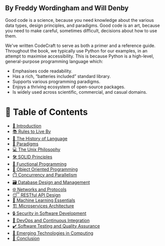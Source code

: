 ## By Freddy Wordingham and Will Denby

Good code is a science, because you need knowledge about the various data types, design principles, and paradigms. Good code is an art, because you need to make careful, sometimes difficult, decisions about how to use them. 

We've written CodeCraft to serve as both a primer and a reference guide. Throughout the book, we typically use Python for our examples, in an attempt to maximise accessibility. This is because Python is a high-level, general-purpose programming language which:

- Emphasises code readability.
- Has a rich, “batteries included” standard library.
- Supports various programming paradigms.
- Enjoys a thriving ecosystem of open-source packages.
- Is widely used across scientific, commercial, and casual domains.

# 🔖 Table of Contents

- [🌟 Introduction](./introduction.md)
- [📚 Rules to Live By](./rules_to_live_by.md)
- [📜 The History of Language](./history_of_language.md)
- [🧠 Paradigms](./paradigms.md)
- [💻 The Unix Philosophy](./unix_philosophy.md)
- [🛠️ SOLID Principles](./solid.md)
- [🔣 Functional Programming](./functional_programming.md)
- [🎁 Object Oriented Programming](./object_orientated_programming.md)
- [⏱️ Concurrency and Parallelism](./concurrency_parallelism.md)
- [🗃️ Database Design and Management](./database_design_management.md)
- [🌐 Networks and Protocols](./networks_protocols.md)
- [😴 RESTful API Design](./restful_api_design.md)
- [🤖 Machine Learning Essentials](./machine_learning_essentials.md)
- [🏗️ Microservices Architecture](./microservices_architecture.md)
- [🔒 Security in Software Development](./security_software_development.md)
- [🔄 DevOps and Continuous Integration](./devops_continuous_integration.md)
- [✔️ Software Testing and Quality Assurance](./software_testing_qa.md)
- [🌈 Emerging Technologies in Computing](./emerging_technologies_computing.md)
- [🎉 Conclusion](./conclusion.md)
